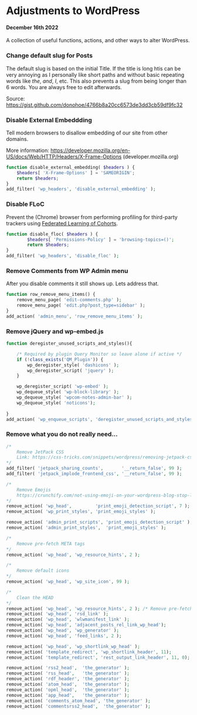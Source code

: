 # Adjustments to WordPress 
#### December 16th 2022

A collection of useful functions, actions, and other ways to alter WordPress.

### Change default slug for Posts

The default slug is based on the initial Title. If the title is long htis can be very annoying as I personally like short paths and without basic repeating words like _the_, _and_, _I_, etc. This also prevents a slug from being longer than 6 words. You are always free to edit afterwards.

Source: https://gist.github.com/donohoe/4766b8a20cc6573de3dd3cb59df9fc32

### Disable External Embeddding

Tell modern browsers to disallow embedding of our site from other domains. 

More information: https://developer.mozilla.org/en-US/docs/Web/HTTP/Headers/X-Frame-Options (developer.mozilla.org)

```php
function disable_external_embedding( $headers ) {
	$headers[ 'X-Frame-Options' ] = 'SAMEORIGIN';
	return $headers;
}
add_filter( 'wp_headers', 'disable_external_embedding' );
```

### Disable FLoC

Prevent the (Chrome) browser from performing profiling for third-party trackers using [Federated Learning of Cohorts](https://developer.chrome.com/docs/privacy-sandbox/floc/).

```php
function disable_floc( $headers ) {
		$headers[ 'Permissions-Policy' ] = 'browsing-topics=()';
		return $headers;
}
add_filter( 'wp_headers', 'disable_floc' );
```

### Remove Comments from WP Admin menu
After you disable comments it still shows up. Lets address that.
```php
function row_remove_menu_items() {
	remove_menu_page( 'edit-comments.php' );
	remove_menu_page( 'edit.php?post_type=sidebar' );
}
add_action( 'admin_menu', 'row_remove_menu_items' );
```
### Remove jQuery and wp-embed.js

```php
function deregister_unused_scripts_and_styles(){

	/* Required by plugin Query Monitor so leave alone if active */
	if (!class_exists('QM_Plugin')) {
		wp_deregister_style( 'dashicons' ); 
		wp_deregister_script( 'jquery' );
	}

	wp_deregister_script( 'wp-embed' );
	wp_dequeue_style( 'wp-block-library' );
	wp_dequeue_style( 'wpcom-notes-admin-bar' );
	wp_dequeue_style( 'noticons');
	
}
add_action( 'wp_enqueue_scripts', 'deregister_unused_scripts_and_styles' );
```

### Remove what you do not really need...

```php
/*
	Remove JetPack CSS
	Link: https://css-tricks.com/snippets/wordpress/removing-jetpack-css/
*/
add_filter( 'jetpack_sharing_counts',       '__return_false', 99 );
add_filter( 'jetpack_implode_frontend_css', '__return_false', 99 );

/*
	Remove Emojis
	https://crunchify.com/not-using-emoji-on-your-wordpress-blog-stop-loading-wp-emoji-release-min-js-and-css-file/
*/
remove_action( 'wp_head',         'print_emoji_detection_script', 7 );
remove_action( 'wp_print_styles', 'print_emoji_styles' );

remove_action( 'admin_print_scripts', 'print_emoji_detection_script' );
remove_action( 'admin_print_styles',  'print_emoji_styles' );

/* 
	Remove pre-fetch META tags
*/
remove_action( 'wp_head', 'wp_resource_hints', 2 );

/*
	Remove default icons
*/
remove_action( 'wp_head', 'wp_site_icon', 99 );

/*
	Clean the HEAD
*/
remove_action( 'wp_head', 'wp_resource_hints', 2 ); /* Remove pre-fetch META tags */
remove_action( 'wp_head', 'rsd_link' );
remove_action( 'wp_head', 'wlwmanifest_link' );
remove_action( 'wp_head', 'adjacent_posts_rel_link_wp_head');
remove_action( 'wp_head', 'wp_generator' );
remove_action( 'wp_head', 'feed_links', 2 );

remove_action( 'wp_head', 'wp_shortlink_wp_head' );
remove_action( 'template_redirect', 'wp_shortlink_header', 11);
remove_action( 'template_redirect', 'rest_output_link_header', 11, 0);

remove_action( 'rss2_head',  'the_generator' );
remove_action( 'rss_head',   'the_generator' );
remove_action( 'rdf_header', 'the_generator' );
remove_action( 'atom_head',  'the_generator' );
remove_action( 'opml_head',  'the_generator' );
remove_action( 'app_head',   'the_generator' );
remove_action( 'comments_atom_head', 'the_generator' );
remove_action( 'commentsrss2_head',  'the_generator' );
```

